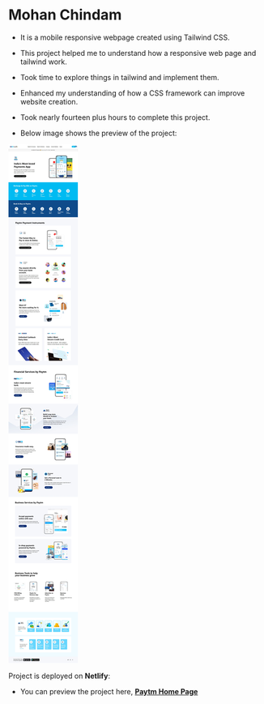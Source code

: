 # Mohan Chindam

- It is a mobile responsive webpage created using Tailwind CSS.
- This project helped me to understand how a responsive web page and tailwind work.
- Took time to explore things in tailwind and implement them. 
- Enhanced my understanding of how a CSS framework can improve website creation.
- Took nearly fourteen plus hours to complete this project. 

- Below image shows the preview of the project:

![Project-16 Preview](./Project-16.png)

Project is deployed on **Netlify**:
- You can preview the project here, [**Paytm Home Page**]()